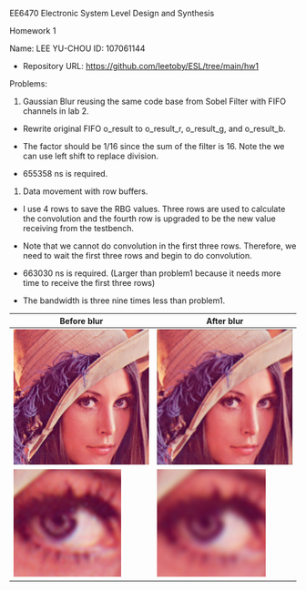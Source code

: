 EE6470 Electronic System Level Design and Synthesis

Homework 1

Name: LEE YU-CHOU ID: 107061144

-   Repository URL: <https://github.com/leetoby/ESL/tree/main/hw1>

Problems:

1.  Gaussian Blur reusing the same code base from Sobel Filter with FIFO
    channels in lab 2.

-   Rewrite original FIFO o_result to o_result_r, o_result_g, and o_result_b.

-   The factor should be 1/16 since the sum of the filter is 16. Note the we can
    use left shift to replace division.

-   655358 ns is required.

1.  Data movement with row buffers.

-   I use 4 rows to save the RBG values. Three rows are used to calculate the
    convolution and the fourth row is upgraded to be the new value receiving
    from the testbench.

-   Note that we cannot do convolution in the first three rows. Therefore, we
    need to wait the first three rows and begin to do convolution.

-   663030 ns is required. (Larger than problem1 because it needs more time to
    receive the first three rows)

-   The bandwidth is three nine times less than problem1.

| Before blur                                                                                        | After blur                                      |
|----------------------------------------------------------------------------------------------------|-------------------------------------------------|
| ![一張含有 女性, 服飾, 髮, 個人 的圖片 自動產生的描述](media/d872d38bd03a9fc64cd538af771a7526.png) | ![](media/dff1acffe1d3b0bb749d3476a11e7dc5.png) |
| ![](media/72494dd719e30f58e1a036a9b57d7b20.png)                                                    | ![](media/c8aa6b1be2bf4ef1847db5a01494b172.png) |
